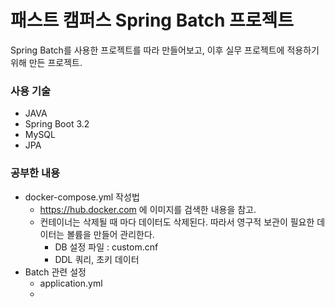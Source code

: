# 패스트 캠퍼스 Spring Batch 프로젝트

Spring Batch를 사용한 프로젝트를 따라 만들어보고, 이후 실무 프로젝트에 적용하기 위해 만든 프로젝트.

### 사용 기술

- JAVA
- Spring Boot 3.2
- MySQL
- JPA

### 공부한 내용

- docker-compose.yml 작성법
  - https://hub.docker.com 에 이미지를 검색한 내용을 참고.
  - 컨테이너는 삭제될 때 마다 데이터도 삭제된다. 따라서 영구적 보관이 필요한 데이터는 볼륨을 만들어 관리한다.
    - DB 설정 파일 : custom.cnf
    - DDL 쿼리, 초키 데이터
- Batch 관련 설정
  - application.yml
  - 